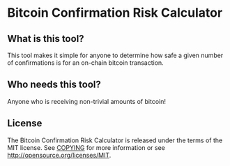 Bitcoin Confirmation Risk Calculator
=====================================

What is this tool?
----------------

This tool makes it simple for anyone to determine how safe a given number of confirmations is for an on-chain bitcoin transaction.

Who needs this tool?
----------------
Anyone who is receiving non-trivial amounts of bitcoin!

License
-------

The Bitcoin Confirmation Risk Calculator is released under the terms of the MIT license. See [COPYING](COPYING) for more
information or see http://opensource.org/licenses/MIT.
